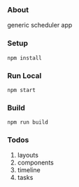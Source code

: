 ### About

generic scheduler app

### Setup

`npm install`

### Run Local

`npm start`

### Build

`npm run build`

### Todos

1. layouts
2. components
3. timeline
4. tasks
